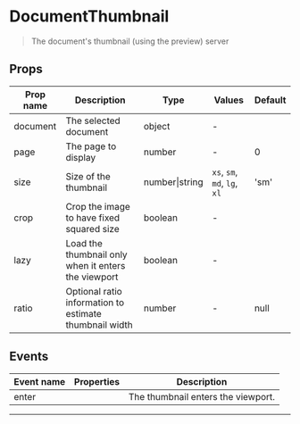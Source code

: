 # DocumentThumbnail

> The document's thumbnail (using the preview) server

## Props

| Prop name | Description                                            | Type           | Values                       | Default |
| --------- | ------------------------------------------------------ | -------------- | ---------------------------- | ------- |
| document  | The selected document                                  | object         | -                            |         |
| page      | The page to display                                    | number         | -                            | 0       |
| size      | Size of the thumbnail                                  | number\|string | `xs`, `sm`, `md`, `lg`, `xl` | 'sm'    |
| crop      | Crop the image to have fixed squared size              | boolean        | -                            |         |
| lazy      | Load the thumbnail only when it enters the viewport    | boolean        | -                            |         |
| ratio     | Optional ratio information to estimate thumbnail width | number         | -                            | null    |

## Events

| Event name | Properties | Description                        |
| ---------- | ---------- | ---------------------------------- |
| enter      |            | The thumbnail enters the viewport. |

---
